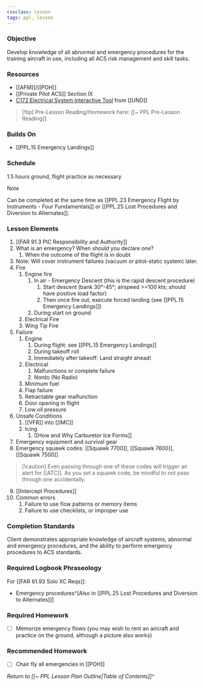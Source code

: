 ```yaml
---
cssclass: lesson
tags: ppl, lesson
---
```


### Objective
Develop knowledge of all abnormal and emergency procedures for the training aircraft in use, including all ACS risk management and skill tasks.

### Resources
- [[AFM]]/[[POH]]
- [[Private Pilot ACS]] Section IX
- [C172 Electrical System Interactive Tool](http://avitmedia.aero.und.edu/c172sElectrical/index.html) from [[UND]]

> [!tip] Pre-Lesson Reading/Homework here: [[~ PPL Pre-Lesson Reading]]

### Builds On
- [[PPL.15 Emergency Landings]]

### Schedule
1.5 hours ground, flight practice as necessary

> [!note] 
> Can be completed at the same time as [[PPL.23 Emergency Flight by Instruments - Four Fundamentals]] or [[PPL.25 Lost Procedures and Diversion to Alternates]].

### Lesson Elements
1. [[FAR 91.3 PIC Responsibility and Authority]]
3. What is an emergency? When should you declare one?
	1. When the outcome of the flight is in doubt
4. Note: Will cover instrument failures (vacuum or pitot-static system) later.
5. Fire
	1. Engine fire
		1. In air - Emergency Descent (this is the rapid descent procedure)
			1. Start descent (bank 30°-45°; airspeed >=100 kts; should have positive load factor)
			2. Then once fire out, execute forced landing (see [[PPL.15 Emergency Landings]])
		2. During start on ground
	2. Electrical Fire
	3. Wing Tip Fire
6. Failure
	1. Engine
		1. During flight: see [[PPL.15 Emergency Landings]]
		2. During takeoff roll
		3. Immediately after takeoff: Land straight ahead!
	2. Electrical
		1. Malfunctions or complete failure
		2. Nordo (No Radio)
	3. Minimum fuel
	4. Flap failure
	5. Retractable gear malfunction
	6. Door opening in flight
	7. Low oil pressure
7. Unsafe Conditions
	1. [[VFR]] into [[IMC]]
	2. Icing
		1. [[How and Why Carburetor Ice Forms]]
8. Emergency equipment and survival gear
9. Emergency squawk codes: [[Squawk 7700]], [[Squawk 7600]], [[Squawk 7500]]
> [!caution] Even passing through one of these codes will trigger an alert for [[ATC]]. As you set a squawk code, be mindful to not pass through one accidentally.
9. [[Intercept Procedures]]
10. Common errors
	1. Failure to use flow patterns or memory items
	2. Failure to use checklists, or improper use

### Completion Standards
Client demonstrates appropriate knowledge of aircraft systems, abnormal and emergency procedures, and the ability to perform emergency procedures to ACS standards.

### Required Logbook Phraseology
For [[FAR 61.93 Solo XC Reqs]]:
- Emergency procedures^[Also in [[PPL.25 Lost Procedures and Diversion to Alternates]]]

### Required Homework
- [ ] Memorize emergency flows (you may wish to rent an aircraft and practice on the ground, although a picture also works)

### Recommended Homework
- [ ] Chair fly all emergencies in [[POH]]

*Return to [[~ PPL Lesson Plan Outline|Table of Contents]]^*